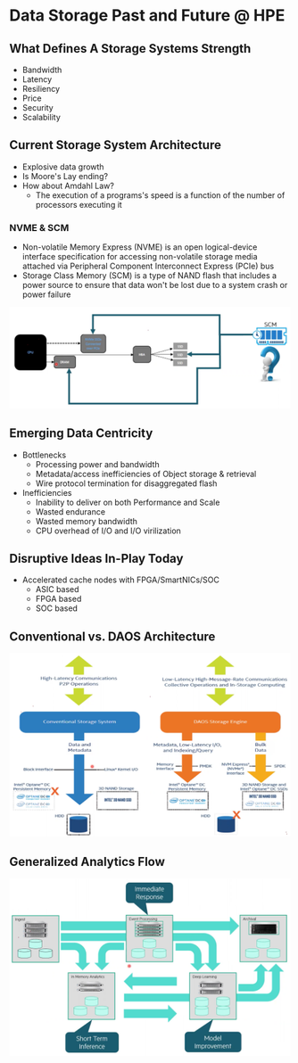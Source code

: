# Data Storage Past and Future @ HPE

## What Defines A Storage Systems Strength

* Bandwidth
* Latency
* Resiliency
* Price
* Security
* Scalability

## Current Storage System Architecture

* Explosive data growth
* Is Moore's Lay ending?
* How about Amdahl Law?
  * The execution of a programs's speed is a function of the number of processors executing it

### NVME & SCM

* Non-volatile Memory Express (NVME) is an open logical-device interface specification for accessing non-volatile storage media attached via Peripheral Component Interconnect Express (PCIe) bus
* Storage Class Memory (SCM) is a type of NAND flash that includes a power source to ensure that data won't be lost due to a system crash or power failure

![nvme_and_scm](images/data-storage-past-and-future-hpe/nvme_and_scm.png)

## Emerging Data Centricity

* Bottlenecks
  * Processing power and bandwidth
  * Metadata/access inefficiencies of Object storage & retrieval
  * Wire protocol termination for disaggregated flash
* Inefficiencies
  * Inability to deliver on both Performance and Scale
  * Wasted endurance
  * Wasted memory bandwidth
  * CPU overhead of I/O and I/O virilization

## Disruptive Ideas In-Play Today

* Accelerated cache nodes with FPGA/SmartNICs/SOC
  * ASIC based
  * FPGA based
  * SOC based

## Conventional vs. DAOS Architecture

![conventional_vs_daos_architecture](images/data-storage-past-and-future-hpe/conventional_vs_daos_architecture.png)

## Generalized Analytics Flow

![generalized_analytics_flow](images/data-storage-past-and-future-hpe/generalized_analytics_flow.png)